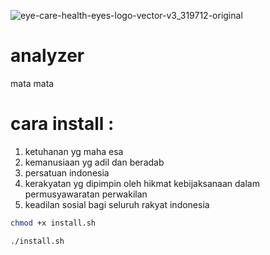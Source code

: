 
![eye-care-health-eyes-logo-vector-v3_319712-original](https://github.com/user-attachments/assets/d9509a1a-4952-4033-a3e8-c16309011004)


# analyzer
mata mata
# cara install :
1. ketuhanan yg maha esa
2. kemanusiaan yg adil dan beradab
3. persatuan indonesia
4. kerakyatan yg dipimpin oleh hikmat kebijaksanaan dalam permusyawaratan perwakilan
5. keadilan sosial bagi seluruh rakyat indonesia
``` bash
chmod +x install.sh
```
``` bash
./install.sh
```
